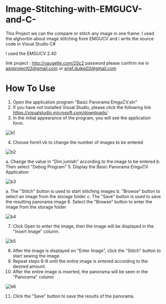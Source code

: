 # Image-Stitching-with-EMGUCV-and-C-
This Project we can the compare or stitch any image in one frame. I used the alghoritm about image stitching from EMGUCV and i write the source code in Visual Studio C#

I used the EMGUCV 2.40 

link project : http://vaugette.com/2Sc2
password please confirm me in asnproject02@gmail.com or arief.dulep02@gmail.com

# How To Use
1. Open the application program "Basic Panorama EmguCV.sln"
2. If you have not installed Visual Studio, please click the following link           https://visualstudio.microsoft.com/downloads/
3. In the initial appearance of the program, you will see the application form.

![b1](https://user-images.githubusercontent.com/49858542/69833147-9a1f6600-1264-11ea-9624-69b98c7fd1f7.jpg)

4. Choose form1.vb to change the number of images to be entered

![b2](https://user-images.githubusercontent.com/49858542/69833148-9a1f6600-1264-11ea-8ba2-2761e17c1771.jpg)

  a. Change the value in "Dim jumlah" according to the image to be entered
  b. Then select "Debug Program"
5. Display the Basic Panorama EmguCV Application
 
 ![b3](https://user-images.githubusercontent.com/49858542/69833149-9ab7fc80-1264-11ea-9ba7-c7c10d486585.jpg)
 
  a. The "Stitch" button is used to start stitching images
  b. "Browse" button to select an image from the storage folder
  c. The "Save" button is used to save the resulting panorama image
6. Select the "Browse" button to enter the image from the storage folder

![b4](https://user-images.githubusercontent.com/49858542/69833150-9ab7fc80-1264-11ea-876b-f0f11c88d521.jpg)

7. Click Open to enter the image, then the image will be displayed in the "Insert Image" column.

![b5](https://user-images.githubusercontent.com/49858542/69833151-9b509300-1264-11ea-8b5c-f0e520f377fa.jpg)

8. After the image is displayed on "Enter Image", click the "Stitch" button to start sewing the image.
9. Repeat steps 6-8 until the entire image is entered according to the desired amount.
10. After the entire image is inserted, the panorama will be seen in the "Panorama" column

![b6](https://user-images.githubusercontent.com/49858542/69833152-9b509300-1264-11ea-8416-37c8b621918a.jpg)

11. Click the "Save" button to save the results of the panorama.









